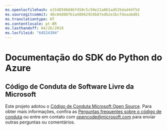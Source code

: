 ```yaml
---
ms.openlocfilehash: e1548596846f450c5c50e21a061ad525dad44f5d
ms.sourcegitcommit: 48c04d807b1a48042924b87edb2e1bcfdeaabd01
ms.translationtype: HT
ms.contentlocale: pt-BR
ms.lasthandoff: 04/26/2019
ms.locfileid: "64524394"
---
```

# <a name="azure-python-sdk-documentation"></a>Documentação do SDK do Python do Azure

## <a name="microsoft-open-source-code-of-conduct"></a>Código de Conduta de Software Livre da Microsoft
Este projeto adotou o [Código de Conduta Microsoft Open Source](https://opensource.microsoft.com/codeofconduct/).
Para obter mais informações, confira as [Perguntas frequentes sobre o código de conduta](https://opensource.microsoft.com/codeofconduct/faq/) ou entre em contato com [opencode@microsoft.com](mailto:opencode@microsoft.com) para enviar outras perguntas ou comentários.
